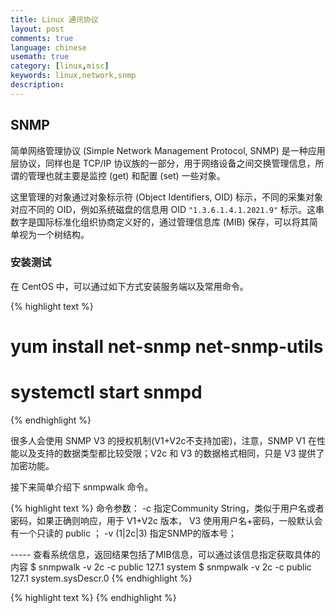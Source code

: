 ```yaml
---
title: Linux 通讯协议
layout: post
comments: true
language: chinese
usemath: true
category: [linux,misc]
keywords: linux,network,snmp
description:
---
```


<!-- more -->

## SNMP

简单网络管理协议 (Simple Network Management Protocol, SNMP) 是一种应用层协议，同样也是 TCP/IP 协议族的一部分，用于网络设备之间交换管理信息，所谓的管理也就主要是监控 (get) 和配置 (set) 一些对象。

这里管理的对象通过对象标示符 (Object Identifiers, OID) 标示，不同的采集对象对应不同的 OID，例如系统磁盘的信息用 OID ```"1.3.6.1.4.1.2021.9"``` 标示。这串数字是国际标准化组织协商定义好的，通过管理信息库 (MIB) 保存，可以将其简单视为一个树结构。

### 安装测试

在 CentOS 中，可以通过如下方式安装服务端以及常用命令。

{% highlight text %}
# yum install net-snmp net-snmp-utils
# systemctl start snmpd
{% endhighlight %}

很多人会使用 SNMP V3 的授权机制(V1+V2c不支持加密)，注意，SNMP V1 在性能以及支持的数据类型都比较受限；V2c 和 V3 的数据格式相同，只是 V3 提供了加密功能。

接下来简单介绍下 snmpwalk 命令。

{% highlight text %}
命令参数：
  -c <string>
    指定Community String，类似于用户名或者密码，如果正确则响应，用于 V1+V2c 版本，
    V3 使用用户名+密码，一般默认会有一个只读的 public ；
  -v (1|2c|3)
    指定SNMP的版本号；

----- 查看系统信息，返回结果包括了MIB信息，可以通过该信息指定获取具体的内容
$ snmpwalk -v 2c -c public 127.1 system
$ snmpwalk -v 2c -c public 127.1 system.sysDescr.0
{% endhighlight %}

<!--
https://kb.op5.com/display/HOWTOs/Configure+a+Linux+server+for+SNMP+monitoring
https://www.ibm.com/developerworks/cn/linux/l-cn-snmp/

iReasoning MIB Browser 启用SNMP的网络设备。
-->






{% highlight text %}
{% endhighlight %}
